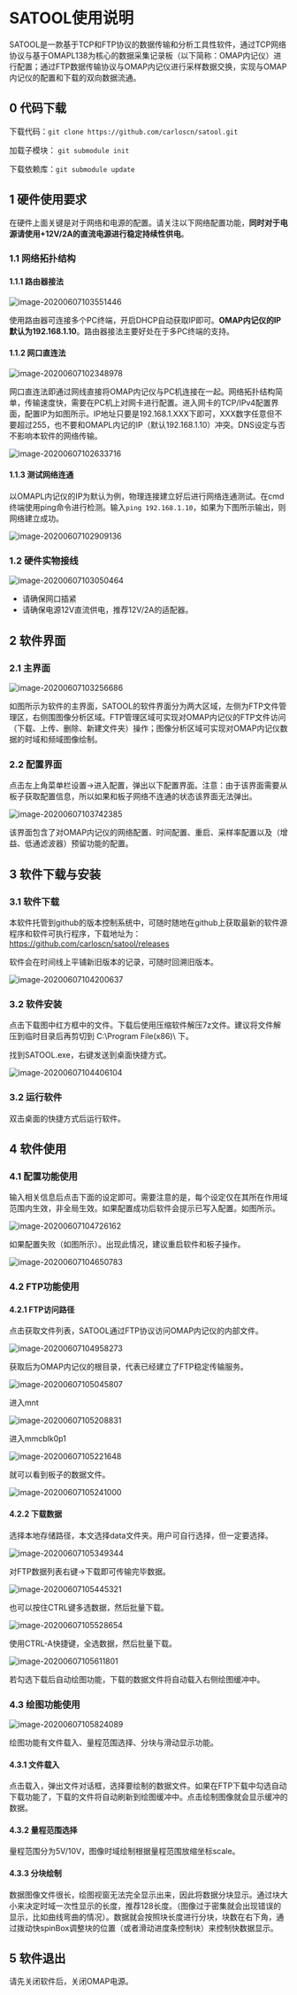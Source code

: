 # SATOOL使用说明

SATOOL是一款基于TCP和FTP协议的数据传输和分析工具性软件，通过TCP网络协议与基于OMAPL138为核心的数据采集记录板（以下简称：OMAP内记仪）进行配置；通过FTP数据传输协议与OMAP内记仪进行采样数据交换，实现与OMAP内记仪的配置和下载的双向数据流通。

## 0 代码下载

下载代码：`git clone https://github.com/carloscn/satool.git`

加载子模块： `git submodule init`

下载依赖库：`git submodule update`

## 1 硬件使用要求

在硬件上面关键是对于网络和电源的配置。请关注以下网络配置功能，**同时对于电源请使用+12V/2A的直流电源进行稳定持续性供电**。

### 1.1 网络拓扑结构

#### 1.1.1 路由器接法

![image-20200607103551446](SATOOL使用说明/image-20200607103551446.png)

使用路由器可连接多个PC终端，开启DHCP自动获取IP即可。**OMAP内记仪的IP默认为192.168.1.10**。路由器接法主要好处在于多PC终端的支持。

#### 1.1.2 网口直连法

![image-20200607102348978](SATOOL使用说明/image-20200607102348978.png)

网口直连法即通过网线直接将OMAP内记仪与PC机连接在一起。网络拓扑结构简单，传输速度快，需要在PC机上对网卡进行配置。进入网卡的TCP/IPv4配置界面，配置IP为如图所示。IP地址只要是192.168.1.XXX下即可，XXX数字任意但不要超过255，也不要和OMAPL内记的IP（默认192.168.1.10）冲突。DNS设定与否不影响本软件的网络传输。

![image-20200607102633716](SATOOL使用说明/image-20200607102633716.png)

#### 1.1.3 测试网络连通

以OMAPL内记仪的IP为默认为例，物理连接建立好后进行网络连通测试。在cmd终端使用ping命令进行检测。输入`ping 192.168.1.10`，如果为下图所示输出，则网络建立成功。

![image-20200607102909136](SATOOL使用说明/image-20200607102909136.png)

### 1.2 硬件实物接线

![image-20200607103050464](SATOOL使用说明/image-20200607103050464.png)

* 请确保网口插紧
* 请确保电源12V直流供电，推荐12V/2A的适配器。

## 2 软件界面

### 2.1 主界面

![image-20200607103256686](SATOOL使用说明/image-20200607103256686.png)

如图所示为软件的主界面，SATOOL的软件界面分为两大区域，左侧为FTP文件管理区，右侧围图像分析区域。FTP管理区域可实现对OMAP内记仪的FTP文件访问（下载、上传、删除、新建文件夹）操作；图像分析区域可实现对OMAP内记仪数据的时域和频域图像绘制。

### 2.2 配置界面

点击左上角菜单栏设置->进入配置，弹出以下配置界面。注意：由于该界面需要从板子获取配置信息，所以如果和板子网络不连通的状态该界面无法弹出。

![image-20200607103742385](SATOOL使用说明/image-20200607103742385.png)

该界面包含了对OMAP内记仪的网络配置、时间配置、重启、采样率配置以及（增益、低通滤波器）预留功能的配置。

## 3 软件下载与安装

### 3.1 软件下载

本软件托管到github的版本控制系统中，可随时随地在github上获取最新的软件源程序和软件可执行程序，下载地址为： https://github.com/carloscn/satool/releases

软件会在时间线上平铺新旧版本的记录，可随时回溯旧版本。

![image-20200607104200637](SATOOL使用说明/image-20200607104200637.png)

### 3.2 软件安装

点击下载图中红方框中的文件。下载后使用压缩软件解压7z文件。建议将文件解压到临时目录后再剪切到 C:\Program File(x86)\ 下。

找到SATOOL.exe，右键发送到桌面快捷方式。

![image-20200607104406104](SATOOL使用说明/image-20200607104406104.png)

### 3.2 运行软件

双击桌面的快捷方式后运行软件。

## 4 软件使用

### 4.1 配置功能使用

输入相关信息后点击下面的设定即可。需要注意的是，每个设定仅在其所在作用域范围内生效，非全局生效。如果配置成功后软件会提示已写入配置。如图所示。

![image-20200607104726162](SATOOL使用说明/image-20200607104726162.png)

如果配置失败（如图所示）。出现此情况，建议重启软件和板子操作。

![image-20200607104650783](SATOOL使用说明/image-20200607104650783.png)

### 4.2 FTP功能使用

#### 4.2.1 FTP访问路径

点击获取文件列表，SATOOL通过FTP协议访问OMAP内记仪的内部文件。

![image-20200607104958273](SATOOL使用说明/image-20200607104958273.png)

获取后为OMAP内记仪的根目录，代表已经建立了FTP稳定传输服务。

![image-20200607105045807](SATOOL使用说明/image-20200607105045807.png)

进入mnt

![image-20200607105208831](SATOOL使用说明/image-20200607105208831.png)

进入mmcblk0p1

![image-20200607105221648](SATOOL使用说明/image-20200607105221648.png)

就可以看到板子的数据文件。

![image-20200607105241000](SATOOL使用说明/image-20200607105241000.png)

#### 4.2.2 下载数据

选择本地存储路径，本文选择data文件夹。用户可自行选择，但一定要选择。

![image-20200607105349344](SATOOL使用说明/image-20200607105349344.png)

对FTP数据列表右键->下载即可传输完毕数据。

![image-20200607105445321](SATOOL使用说明/image-20200607105445321.png)

也可以按住CTRL键多选数据，然后批量下载。

![image-20200607105528654](SATOOL使用说明/image-20200607105528654.png)

使用CTRL-A快捷键，全选数据，然后批量下载。

![image-20200607105611801](SATOOL使用说明/image-20200607105611801.png)

若勾选下载后自动绘图功能，下载的数据文件将自动载入右侧绘图缓冲中。

### 4.3 绘图功能使用

![image-20200607105824089](SATOOL使用说明/image-20200607105824089.png)

绘图功能有文件载入、量程范围选择、分块与滑动显示功能。

#### 4.3.1 文件载入

点击载入，弹出文件对话框，选择要绘制的数据文件。如果在FTP下载中勾选自动下载功能了，下载的文件将自动刷新到绘图缓冲中。点击绘制图像就会显示缓冲的数据。

#### 4.3.2 量程范围选择

量程范围分为5V/10V，图像时域绘制根据量程范围放缩坐标scale。

#### 4.3.3 分块绘制

数据图像文件很长，绘图视窗无法完全显示出来，因此将数据分块显示。通过块大小来决定时域一次性显示的长度，推荐128长度。（图像过于密集就会出现错误的显示，比如曲线弯曲的情况）。数据就会按照块长度进行分块，块数在右下角，通过拨动快spinBox调整块的位置（或者滑动进度条控制块）来控制快数据显示。

## 5 软件退出

请先关闭软件后，关闭OMAP电源。